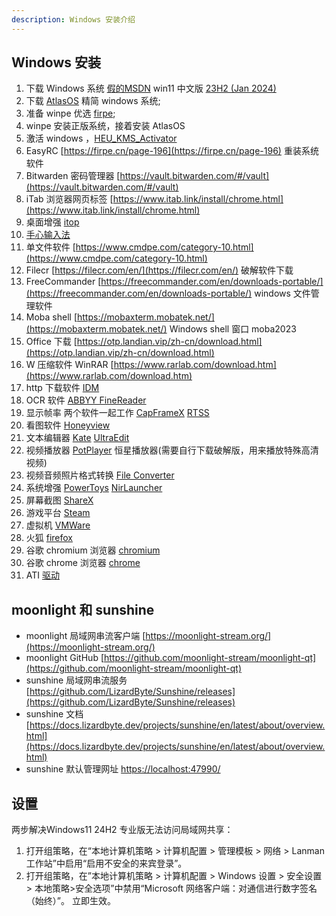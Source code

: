 ```yaml
---
description: Windows 安装介绍
---
```


## Windows 安装

1. 下载 Windows 系统 [假的MSDN](https://next.itellyou.cn/Original/)  win11
   中文版 [23H2 (Jan 2024)](magnet:?xt=urn:btih:57831e3ad5e74a319c5b85f239794fca3aeb5159&dn=zh-cn_windows_11_business_editions_version_23h2_updated_jan_2024_x64_dvd_fee59269.iso&xl=6725859328)
2. 下载 [AtlasOS](https://atlasos.net/) 精简 windows 系统;
3. 准备 winpe 优选 [firpe](https://firpe.cn/page-247);
4. winpe 安装正版系统，接着安装 AtlasOS
5. 激活 windows ，[HEU_KMS_Activator](https://github.com/zbezj/HEU_KMS_Activator/releases)
6. EasyRC [https://firpe.cn/page-196](https://firpe.cn/page-196) 重装系统软件
7. Bitwarden 密码管理器 [https://vault.bitwarden.com/#/vault](https://vault.bitwarden.com/#/vault)
8. iTab 浏览器网页标签 [https://www.itab.link/install/chrome.html](https://www.itab.link/install/chrome.html)
9. 桌面增强 [itop](https://www.itopvpn.com/user-manual/ied/?name=ied&ver=2.4.0.8&lan=&insur=other&to=wc_learn#Download-&-Installation)
10. [手心输入法](https://www.xinshuru.com/index.html?p=win)
11. 单文件软件 [https://www.cmdpe.com/category-10.html](https://www.cmdpe.com/category-10.html)
12. Filecr [https://filecr.com/en/](https://filecr.com/en/) 破解软件下载
13. FreeCommander [https://freecommander.com/en/downloads-portable/](https://freecommander.com/en/downloads-portable/)
    windows 文件管理软件
14. Moba shell [https://mobaxterm.mobatek.net/](https://mobaxterm.mobatek.net/) Windows shell 窗口 moba2023
15. Office 下载 [https://otp.landian.vip/zh-cn/download.html](https://otp.landian.vip/zh-cn/download.html)
16. W 压缩软件 WinRAR [https://www.rarlab.com/download.htm](https://www.rarlab.com/download.htm)
17. http 下载软件 [IDM ](https://filecr.com/windows/internet-download-manager/?id=187919616000)
18. OCR 软件 [ABBYY FineReader](https://filecr.com/windows/finereader/?id=202552448000)
19. 显示帧率 两个软件一起工作 [CapFrameX](https://www.capframex.com/download) [RTSS](https://www.guru3d.com/download/rtss-rivatuner-statistics-server-download/)
20. 看图软件 [Honeyview](https://www.bandisoft.com/honeyview/)
21. 文本编辑器 [Kate](https://kate-editor.org/zh-cn/get-it/) [UltraEdit](https://filecr.com/windows/idm-ultra-edit-0001/?id=587332864000)
22. 视频播放器 [PotPlayer](https://potplayer.tv/?lang=zh_CN) 恒星播放器(需要自行下载破解版，用来播放特殊高清视频)
23. 视频音频照片格式转换 [File Converter](https://github.com/Tichau/FileConverter/releases)
24. 系统增强 [PowerToys](https://learn.microsoft.com/zh-cn/windows/powertoys/install) [NirLauncher](https://launcher.nirsoft.net/downloads/index.html)
25. 屏幕截图 [ShareX](https://getsharex.com/)
26. 游戏平台 [Steam](https://store.steampowered.com/about/)
27. 虚拟机 [VMWare](https://www.vmware.com/go/getworkstation-win)
28. 火狐 [firefox]()
29. 谷歌 chromium 浏览器 [chromium](https://www.chromium.org/getting-involved/dev-channel/)
30. 谷歌 chrome 浏览器 [chrome](https://www.google.com/chrome/)
31. ATI [驱动](https://www.amd.com/zh-cn/support/download/drivers.html)

## moonlight 和 sunshine

* moonlight 局域网串流客户端 [https://moonlight-stream.org/](https://moonlight-stream.org/)
* moonlight GitHub [https://github.com/moonlight-stream/moonlight-qt](https://github.com/moonlight-stream/moonlight-qt)
* sunshine 局域网串流服务 [https://github.com/LizardByte/Sunshine/releases](https://github.com/LizardByte/Sunshine/releases)
* sunshine 文档 [https://docs.lizardbyte.dev/projects/sunshine/en/latest/about/overview.html](https://docs.lizardbyte.dev/projects/sunshine/en/latest/about/overview.html)
* sunshine 默认管理网址 [https://localhost:47990/](https://localhost:47990/)


## 设置

两步解决Windows11 24H2 专业版无法访问局域网共享：
1. 打开组策略，在“本地计算机策略 > 计算机配置 > 管理模板 > 网络 > Lanman 工作站”中启用“启用不安全的来宾登录”。
2. 打开组策略，在”本地计算机策略 > 计算机配置 > Windows 设置 > 安全设置 > 本地策略>安全选项”中禁用“Microsoft 网络客户端：对通信进行数字签名（始终）”。
立即生效。